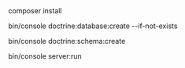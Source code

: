 ## 

сomposer install

bin/console doctrine:database:create --if-not-exists

bin/console doctrine:schema:create  

bin/console server:run
